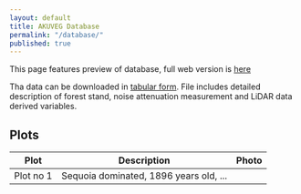 ```yaml
---
layout: default
title: AKUVEG Database
permalink: "/database/"
published: true
---
```


This page features preview of database, full web version is [here]()  

Tha data can be downloaded in [tabular form](https://github.com/VUKOZ-OEL/AKUVEG/blob/main/database/database.txt). File includes detailed description of forest stand, noise attenuation measurement and LiDAR data derived variables.  



## Plots

| Plot  | Description | Photo |
| ----------------------------- | --------------------------- |  --------------------------- |         
| Plot no 1 | Sequoia dominated, 1896 years old, ...  |   